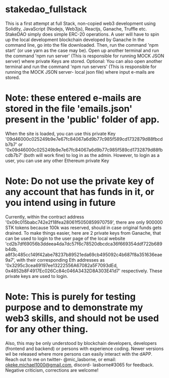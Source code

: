 # stakedao_fullstack
This is a first attempt at full Stack, non-copied web3 development using Solidity, JavaScript (Nodejs, Web3js), Reactjs, Ganache, Truffle etc. 
StakeDAO simply does simple ERC-20 operations. A user will have to spin up the local development blockchain developed by Ganache In the command line, go into the file downloaded. 
Then, run the command 'npm start' (or use yarn as the case may be). Open up another terminal and run the command 'npm run server' 
(This is responsible for running MOCK JSON server) where private Keys are stored. Optional: You can also open another terminal and run the command 'npm run servers' 
(This is responsible for running the MOCK JSON server- local json file) where input e-mails are stored. 
# Note: these entered e-mails are stored in the file 'emails.json' present in the 'public' folder of app. 
When the site is loaded, you can use this private Key '09d46000c025249b9e7e67fc84067a6d9b77c985f589cd1732879d88fbcdb7b7' or '0x09d46000c025249b9e7e67fc84067a6d9b77c985f589cd1732879d88fbcdb7b7' 
(both will work fine) to log in as the admin. However, to login as a user, you can use any other Ethereum private Key

# Note: Do not use the private key of any account that has funds in it, or you intend using in future
Currently, within the contract address '0x09c015babc742e2f18fea28061f5050859970759', there are only 900000 STK tokens because 100k was reserved, should in case original funds gets drained. 
To make things easier, here are 2 private keys from Ganache, that can be used to login to the user page of the local website 
'cd2b7df69056b3ddeea4da7dc57f6c78520dbcdca36f669354ddf722b689b4db, a8f3c485cc149f42abe78237b89521eda69cb495092c4b687f8a351636eae9a7', 
with their corresponding Eth addresses as '0x3295c3cea69197ee13222556A67082a5F7093dEd, 0x4852b8F4917Ec026Cc84c046A3432D8A303E41d7' respectively. These private keys are used to login.

# Note: This is purely for testing purpose and to demonstrate my web3 skills, and should not be used for any other thing. 
Also, this may be only understood by blockchain developers, developers (frontend and backend) or persons with experience coding. 
Newer versions wil be released where more persons can easily interact with the dAPP.
Reach out to me on twitter- @mic_lasborne, or email: okeke.michael1000@gmail.com, discord- lasborne#3065 for feedback. Negative criticism, corrections are welcome!
